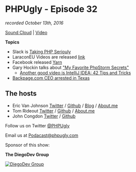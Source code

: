 # PHPUgly - Episode 32
*recorded October 13th, 2016*

[Sound Cloud](https://soundcloud.com/phpugly/episode32) | 
[Video](https://youtu.be/Wh_m531yDJk)

**Topics**

* Slack is [Taking PHP Seriouly](https://slack.engineering/taking-php-seriously-cf7a60065329#.ixhbb3l86)
* LaraconEU Videos are released [link](https://www.youtube.com/playlist?list=PLMdXHJK-lGoCMkOxqe82hOC8tgthqhHCN)
* Facebook released [Yarn](https://code.facebook.com/posts/1840075619545360)
* Gary Hockin talks about ["My Favorite PhpStorm Secrets"](https://nomadphp.com/favourite-phpstorm-secrets/)
  * [Another good video is IntelliJ IDEA: 42 Tips and Tricks](https://www.youtube.com/watch?v=h8wRC7Qkcb8)
* [Backpage.com CEO arrested in Texas](http://www.kltv.com/story/33336119/backpagecom-ceo-arrested-in-texas-amid-human-trafficking-investigation)


## The hosts
* Eric Van Johnson [Twitter](https://twitter.com/shocm) / [Github](https://github.com/ericvanjohnson/) / [Blog](https://www.shocm.com) / [About.me](https://about.me/shocm) 
* Tom Rideout [Twitter](https://twitter.com/realrideout) / [Github](https://github.com/trideout/) / [About.me](https://about.me/thomasrideout)
* John Congdon [Twitter](https://twitter.com/johncongdon) / [Github](https://github.com/johncongdon) 

Follow us on Twitter [@PHPUgly](https://twitter.com/phpugly) 

Email us at [Podacast@phpugly.com](mailto:podcast@phpugly.com)

Sponsor of this show:

**The DiegoDev Group**

[![DiegoDev Group](http://www.diegodev.com/img/logos/DiegoDev%20Group%20300x82.png "Logo DiegoDev Group")](https://www.diegodev.com) 
